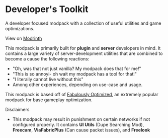 # Developer's Toolkit
A developer focused modpack with a collection of useful utilities and game optimizations.

View on [Modrinth](https://modrinth.com/project/dev-toolkit) 

This modpack is primarily built for **plugin** and **server** developers in mind. It contains a large variety of server-development utilities that are combined to become a cause the following reactions:
- "Oh, was that not just vanilla? My modpack does that for me!"
- "This is so annoyi- oh wait my modpack has a tool for that!"
- "I literally cannot live without this"
- Among other experiences, depending on use-case and usage.

This modpack is based off of [Fabulously Optimized](https://download.fo), an extremely popular modpack for base gameplay optimization.

Disclaimers
- This modpack may result in punishment on certain networks if not configured properly. It contains **UI Utils** (Dupe Searching Mod), **Freecam**, **ViaFabricPlus** (Can cause packet issues),  and **Freelook**

